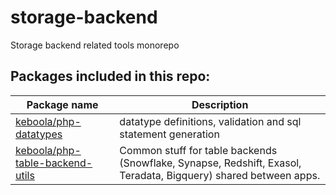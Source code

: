 # storage-backend
Storage backend related tools monorepo

## Packages included in this repo:

| Package name                                                     | Description                                                                                                     |
|-------------------------------------------------------------------|-----------------------------------------------------------------------------------------------------------------|
| [keboola/php-datatypes](https://github.com/keboola/php-datatypes) | datatype definitions, validation and sql statement generation                                                   |
| [keboola/php-table-backend-utils](https://github.com/keboola/php-table-backend-utils) | Common stuff for table backends (Snowflake, Synapse, Redshift, Exasol, Teradata, Bigquery) shared between apps. |

